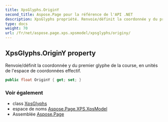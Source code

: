 ```yaml
---
title: XpsGlyphs.OriginY
second_title: Aspose.Page pour la référence de l'API .NET
description: XpsGlyphs propriété. Renvoie/définit la coordonnée y du premier glyphe de la course en unités de lespace de coordonnées effectif.
type: docs
weight: 70
url: /fr/net/aspose.page.xps.xpsmodel/xpsglyphs/originy/
---
```

## XpsGlyphs.OriginY property

Renvoie/définit la coordonnée y du premier glyphe de la course, en unités de l'espace de coordonnées effectif.

```csharp
public float OriginY { get; set; }
```

### Voir également

* class [XpsGlyphs](../)
* espace de noms [Aspose.Page.XPS.XpsModel](../../xpsglyphs/)
* Assemblée [Aspose.Page](../../../)


